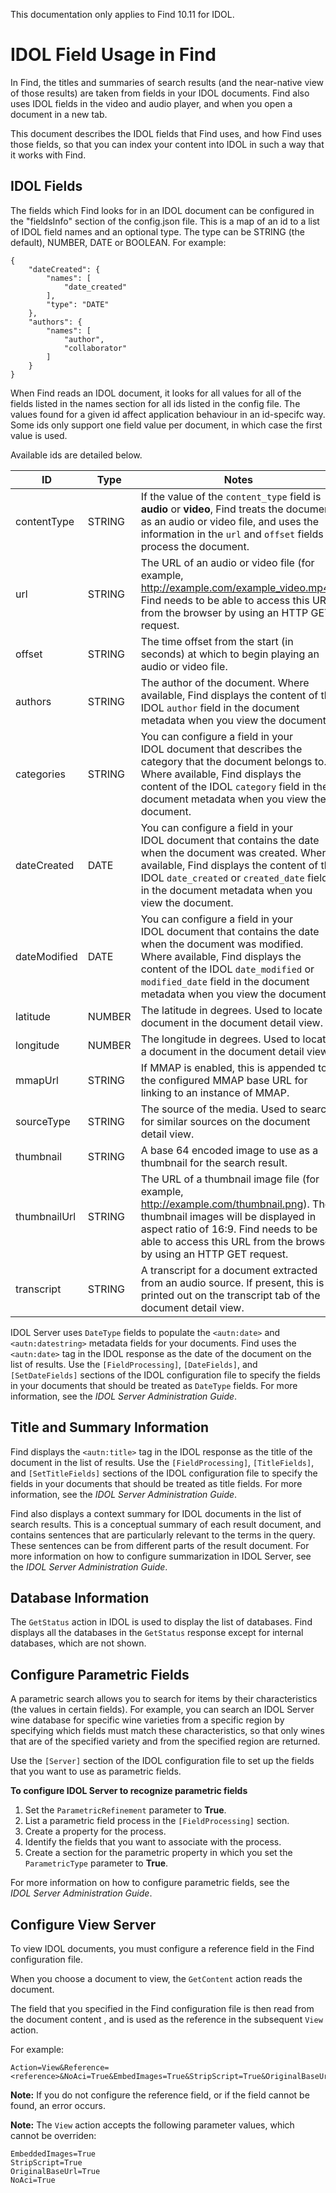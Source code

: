 This documentation only applies to Find 10.11 for IDOL.

# IDOL Field Usage in Find #
In Find, the titles and summaries of search results (and the near-native view of those results) are taken from fields in your IDOL documents. Find also uses IDOL fields in the video and audio player, and when you open a document in a new tab.

This document describes the IDOL fields that Find uses, and how Find uses those fields, so that you can index your content into IDOL in such a way that it works with Find.

## IDOL Fields ##
The fields which Find looks for in an IDOL document can be configured in the "fieldsInfo" section of the config.json file. This is a map of an id to a list of IDOL field names and an optional type. The type can be STRING (the default), NUMBER, DATE or BOOLEAN. For example:

````
{
    "dateCreated": {
        "names": [
            "date_created"
        ],
        "type": "DATE"
    },
    "authors": {
        "names": [
            "author",
            "collaborator"
        ]
    }
}
````

When Find reads an IDOL document, it looks for all values for all of the fields listed in the names section for all ids listed in the config file. The values found for a given id affect application behaviour in an id-specifc way. Some ids only support one field value per document, in which case the first value is used.

Available ids are detailed below.

| ID            | Type | Notes                                                 | Default Names            |
| ------------- | ---- | ----------------------------------------------------- | ------------------------ |
| contentType | STRING | If the value of the `content_type` field is **audio** or **video**, Find treats the document as an audio or video file, and uses the information in the `url` and `offset` fields to process the document. | AU_REPOSITORY_METADATA_TYPE_STRING |
| url | STRING | The URL of an audio or video file (for example, http://example.com/example_video.mp4). Find needs to be able to access this URL from the browser by using an HTTP GET request. | AU_REPOSITORY_METADATA_URL_FILE_STRING |
| offset | STRING | The time offset from the start (in seconds) at which to begin playing an audio or video file. | OFFSET |
| authors | STRING | The author of the document. Where available, Find displays the content of the IDOL `author` field in the document metadata when you view the document. | AU_DOCUMENT_METADATA_AUTHOR_STRING |
| categories | STRING | You can configure a field in your IDOL document that describes the category that the document belongs to. Where available, Find displays the content of the IDOL `category` field in the document metadata when you view the document. | AU_REPOSITORY_METADATA_CATEGORY_STRING |
| dateCreated | DATE | You can configure a field in your IDOL document that contains the date when the document was created. Where available, Find displays the content of the IDOL `date_created` or `created_date` field in the document metadata when you view the document. | AU_DOCUMENT_METADATA_DATE_CREATED_EPOCHSECONDS |
| dateModified | DATE | You can configure a field in your IDOL document that contains the date when the document was modified. Where available, Find displays the content of the IDOL `date_modified` or `modified_date` field in the document metadata when you view the document. | AU_DOCUMENT_METADATA_DATE_MODIFIED_EPOCHSECONDS |
| latitude | NUMBER | The latitude in degrees. Used to locate a document in the document detail view. | LAT |
| longitude | NUMBER | The longitude in degrees. Used to locate a document in the document detail view. | LON |
| mmapUrl | STRING | If MMAP is enabled, this is appended to the configured MMAP base URL for linking to an instance of MMAP. | MMAP_PROXY_URL |
| sourceType | STRING | The source of the media. Used to search for similar sources on the document detail view. | SOURCETYPE |
| thumbnail | STRING | A base 64 encoded image to use as a thumbnail for the search result. | PREVIEW_THUMBNAIL_BASE64 |
| thumbnailUrl | STRING | The URL of a thumbnail image file (for example, http://example.com/thumbnail.png). The thumbnail images will be displayed in aspect ratio of 16:9. Find needs to be able to access this URL from the browser by using an HTTP GET request. | THUMBNAIL_URL |
| transcript | STRING | A transcript for a document extracted from an audio source. If present, this is printed out on the transcript tab of the document detail view. | TRANSCRIPTION_CONTENT |

IDOL Server uses `DateType` fields to populate the `<autn:date>` and `<autn:datestring>` metadata fields for your documents. Find uses the `<autn:date>` tag in the IDOL response as the date of the document on the list of results. Use the `[FieldProcessing]`, `[DateFields]`, and `[SetDateFields]` sections of the IDOL configuration file to specify the fields in your documents that should be treated as `DateType` fields. For more information, see the *IDOL Server Administration Guide*.

## Title and Summary Information ##
Find displays the `<autn:title>` tag in the IDOL response as the title of the document in the list of results. Use the `[FieldProcessing]`, `[TitleFields]`, and `[SetTitleFields]` sections of the IDOL configuration file to specify the fields in your documents that should be treated as title fields. For more information, see the *IDOL Server Administration Guide*.
        
Find also displays a context summary for IDOL documents in the list of search results. This is a conceptual summary of each result document, and contains sentences that are particularly relevant to the terms in the query. These sentences can be from different parts of the result document. For more information on how to configure summarization in IDOL Server, see the *IDOL Server Administration Guide*.

## Database Information ##

The `GetStatus` action in IDOL is used to display the list of databases. Find displays all the databases in the `GetStatus` response except for internal databases, which are not shown.

## Configure Parametric Fields ##
A parametric search allows you to search for items by their characteristics (the values in certain fields).  For example, you can search an IDOL Server wine database for specific wine varieties from a specific region by specifying which fields must match these characteristics, so that only wines that are of the specified variety and from the specified region are returned.
        
Use the `[Server]` section of the IDOL configuration file to set up the fields that you want to use as parametric fields.

**To configure IDOL Server to recognize parametric fields**

1. Set the `ParametricRefinement` parameter to **True**.
1. List a parametric field process in the `[FieldProcessing]` section.
1. Create a property for the process.
1. Identify the fields that you want to associate with the process.
1. Create a section for the parametric property in which you set the `ParametricType` parameter to **True**.

For more information on how to configure parametric fields, see the *IDOL Server Administration Guide*.

## Configure View Server ##
        
To view IDOL documents, you must configure a reference field in the Find configuration file.

When you choose a document to view, the `GetContent` action reads the document.

The field that you specified in the Find configuration file is then read from the document content , and is used as the reference in the subsequent `View` action.

For example:

    Action=View&Reference=<reference>&NoAci=True&EmbedImages=True&StripScript=True&OriginalBaseUrl=True

**Note:** If you do not configure the reference field, or if the field cannot be found, an error occurs.

**Note:** The `View` action accepts the following parameter values, which cannot be overriden:

    EmbeddedImages=True
    StripScript=True
    OriginalBaseUrl=True
    NoAci=True